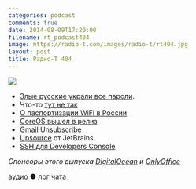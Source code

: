 ```yaml
---
categories: podcast
comments: true
date: 2014-08-09T17:20:00
filename: rt_podcast404
image: https://radio-t.com/images/radio-t/rt404.jpg
layout: post
title: Радио-Т 404
---
```


![](https://radio-t.com/images/radio-t/rt404.jpg)

* [Злые русские украли все пароли](http://mashable.com/2014/08/05/russian-hacker-passwords/).
* Что-то [тут не так](http://www.theverge.com/2014/8/6/5973729/the-problem-with-the-new-york-times-biggest-hack-ever)
* [О паспортизации WiFi в России](http://echo.msk.ru/blog/nossik/1376090-echo/)
* [CoreOS вышел в релиз](http://www.infoq.com/news/2014/08/coreos-first-stable-release)
* [Gmail Unsubscribe](http://www.adweek.com/news/technology/gmails-unsubscribe-button-could-be-huge-blow-email-marketers-159354)
* [Upsource](http://www.jetbrains.com/upsource/) от JetBrains.
* [SSH для Developers Console](http://googlecloudplatform.blogspot.com/2014/08/introducing-ssh-from-developers-console.html)


_Спонсоры этого выпуска [DigitalOcean](https://www.digitalocean.com) и [OnlyOffice](http://www.onlyoffice.com)_

[аудио](http://cdn.radio-t.com/rt_podcast404.mp3) ● [лог чата](http://chat.radio-t.com/logs/radio-t-404.html)
<audio src="http://cdn.radio-t.com/rt_podcast404.mp3" preload="none"></audio>
